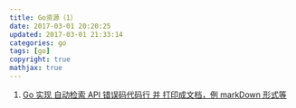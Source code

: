 ```yaml
---
title: Go资源（1）
date: 2017-03-01 20:20:25
updated: 2017-03-01 21:33:14
categories: go
tags: [go]
copyright: true
mathjax: true
---
```

1. [Go 实现 自动检索 API 错误码代码行 并 打印成文档，例 markDown 形式等](https://juejin.im/post/5b07a6276fb9a07ab11198f2?utm_source=gold_browser_extension)















